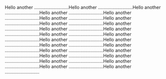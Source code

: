 Hello
another
...........................Hello
another
...........................Hello
another
...........................Hello
another
...........................Hello
another
...........................Hello
another
...........................Hello
another
...........................Hello
another
...........................Hello
another
...........................Hello
another
...........................Hello
another
...........................Hello
another
...........................Hello
another
...........................Hello
another
...........................Hello
another
...........................Hello
another
...........................Hello
another
...........................Hello
another
...........................Hello
another
...........................Hello
another
...........................Hello
another
...........................Hello
another
...........................Hello
another
...........................Hello
another
...........................Hello
another
...........................